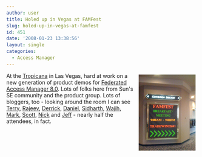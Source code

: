 ```yaml
---
author: user
title: Holed up in Vegas at FAMFest
slug: holed-up-in-vegas-at-famfest
id: 451
date: '2008-01-23 13:38:56'
layout: single
categories:
  - Access Manager
---
```


<span style="margin: 5px; float: right;">![](images/FAMFest150.png)</span>

At the [Tropicana](http://www.tropicanalv.com/) in Las Vegas, hard at work on a new generation of product demos for [Federated Access Manager 8.0](http://blogs.sun.com/raskin/entry/part_ii). Lots of folks here from Sun's SE community and the product group. Lots of bloggers, too - looking around the room I can see [Terry](http://blogs.sun.com/tls/), [Rajeev](http://blogs.sun.com/rangal/), [Derrick](http://blogs.sun.com/harcey/), [Daniel](http://blogs.sun.com/raskin/), [Sidharth](http://blogs.sun.com/sid/), [Wajih](http://blogs.sun.com/wahmed/), [Mark](http://blogs.sun.com/identity/), [Scott](http://blogs.sun.com/sfehrman/), [Nick](http://blogs.sun.com/nickwooler/) and [Jeff](http://blogs.sun.com/bounds/) - nearly half the attendees, in fact.